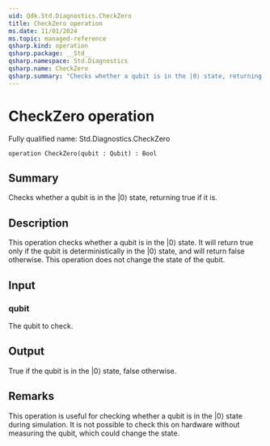 ```yaml
---
uid: Qdk.Std.Diagnostics.CheckZero
title: CheckZero operation
ms.date: 11/01/2024
ms.topic: managed-reference
qsharp.kind: operation
qsharp.package: __Std__
qsharp.namespace: Std.Diagnostics
qsharp.name: CheckZero
qsharp.summary: "Checks whether a qubit is in the |0⟩ state, returning true if it is."
---
```


# CheckZero operation

Fully qualified name: Std.Diagnostics.CheckZero

```qsharp
operation CheckZero(qubit : Qubit) : Bool
```

## Summary
Checks whether a qubit is in the $|0⟩$ state, returning true if it is.

## Description
This operation checks whether a qubit is in the $|0⟩$ state. It will return true only
if the qubit is deterministically in the $|0⟩$ state, and will return false otherwise. This operation
does not change the state of the qubit.

## Input
### qubit
The qubit to check.
## Output
True if the qubit is in the $|0⟩$ state, false otherwise.

## Remarks
This operation is useful for checking whether a qubit is in the $|0⟩$ state during simulation. It is not possible to check
this on hardware without measuring the qubit, which could change the state.
